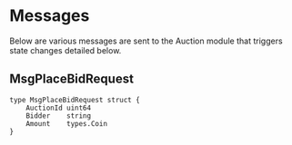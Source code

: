 # Messages

Below are various messages are sent to the Auction module that triggers state changes detailed below.

## MsgPlaceBidRequest

    type MsgPlaceBidRequest struct {
	    AuctionId uint64    
	    Bidder    string    
	    Amount    types.Coin 
    }